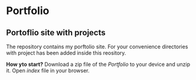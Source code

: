 # Portfolio
## Portoflio site with projects

The repository contains my porftolio site. For your convenience directories with project has been added inside this reository.

**How yto start?**
Download a zip file of the _Portfolio_ to your device and unzip it.
Open _index_ file in your browser.
